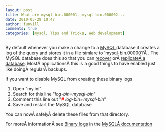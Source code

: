 ```yaml
---
layout: post
title: What are mysql-bin.000001, mysql-bin.000002...
date: 2010-05-28 10:47
author: funvill
comments: true
categories: [mysql, Tips and Tricks, Web development]
---
```

By default whenever you make a change to a <a href="http://www.mysql.com/">MySQL </a>database it creates a log of the query and stores it in a file simlare to 'mysql-bin.000001'Â . The MySQL database does this so that you can <a href="http://dev.mysql.com/tech-resources/articles/recovering-from-crashes.html">recover</a> orÂ <a href="http://dev.mysql.com/doc/refman/5.0/en/replication.html">replicateÂ a database</a>. MostÂ applicationsÂ this is a good things to have enabled just like doingÂ regularÂ backups.

If you want to disable MySQL from creating these binary logs
<ol>
	<li>Open "my.ini"</li>
	<li>Search for this line "<em>log-bin=mysql-bin</em>"</li>
	<li>Comment this line out "<em><strong><span style="color: #ff0000;">#</span></strong> log-bin=mysql-bin</em>"</li>
	<li>Save and restart the MySQL database</li>
</ol>
You can nowÂ safelyÂ delete these files from that directory.

For moreÂ informationÂ see <a href="http://dev.mysql.com/doc/refman/5.0/en/binary-log.html">Binary logs</a> in the <a href="dev.mysql.com">MySQLÂ documentation</a>
